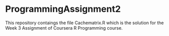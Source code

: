 ProgrammingAssignment2
======================
This repository contaings the file Cachematrix.R which is the solution for  the Week 3 Assignment of Coursera R Programming course.
